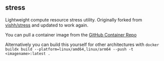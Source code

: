 stress
---

Lightweight compute resource stress utility. Originally forked from [vishh/stress](https://github.com/vishh/stress) and updated to work again.

You can pull a container image from the [GitHub Container Repo](https://github.com/HelixSpiral/stress/pkgs/container/stress)

Alternatively you can build this yourself for other architectures with `docker buildx build --platform=linux/amd64,linux/arm64 --push -t <imagename>:latest .`

